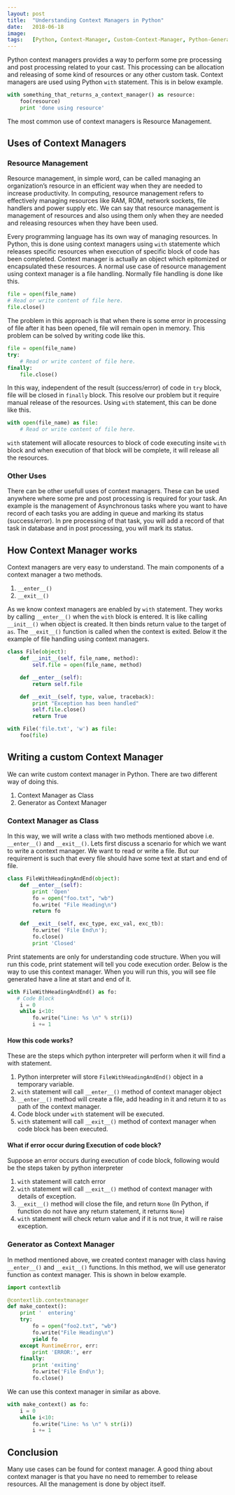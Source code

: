```yaml
---
layout: post
title:  "Understanding Context Managers in Python"
date:   2018-06-18
image:  
tags:   [Python, Context-Manager, Custom-Context-Manager, Python-Generators, Python-Resource-Management]
---
```

Python context managers provides a way to perform some pre processing and post processing related to your cast. This processing can be allocation and releasing of some kind of resources or any other custom task. Context managers are used using Python `with` statement. This is in below example.
```python
with something_that_returns_a_context_manager() as resource:
    foo(resource)
    print 'done using resource'
```

The most common use of context managers is Resource Management.

<!--more-->

## Uses of Context Managers

### Resource Management

Resource management, in simple word, can be called managing an organization’s resource in an efficient way when they are needed to increase productivity. In computing, resource management refers to effectively managing resources like RAM, ROM, network sockets, file handlers and power supply etc. We can say that resource management is management of resources and also using them only when they are needed and releasing resources when they have been used.

Every programming language has its own way of managing resources. In Python, this is done using context managers using `with` statemente which releases specific resources when execution of specific block of code has been completed. Context manager is actually an object which epitomized or encapsulated these resources. A normal use case of resource management using context manager is a file handling. Normally file handling is done like this.

```python
file = open(file_name)
# Read or write content of file here.
file.close()
```

The problem in this approach is that when there is some error in processing of file after it has been opened, file will remain open in memory. This problem can be solved by writing code like this.
```python
file = open(file_name)
try:
    # Read or write content of file here.
finally:
    file.close()
```
In this way, independent of the result (success/error) of code in `try` block, file will be closed in `finally` block. This resolve our problem but it require manual release of the resources. Using `with` statement, this can be done like this.
```python
with open(file_name) as file:
    # Read or write content of file here.
```
`with` statement will allocate resources to block of code executing insite `with` block and when execution of that block will be complete, it will release all the resources.

### Other Uses
There can be other usefull uses of context managers. These can be used anywhere where some pre and post processing is required for your task. An example is the management of Asynchronous tasks where you want to have record of each tasks you are adding in queue and marking its status (success/error). In pre processing of that task, you will add a record of that task in database and in post processing, you will mark its status.


## How Context Manager works
Context managers are very easy to understand. The main components of a context manager a two methods.
1. `__enter__()`
2. `__exit__()`

As we know context managers are enabled by `with` statement. They works by calling `__enter__()` when the `with` block is entered. It is like calling `__init__()` when object is created. It then binds return value to the target of `as`. The `__exit__()` function is called when the context is exited. Below it the example of file handling using context managers.

```python
class File(object):
    def __init__(self, file_name, method):
        self.file = open(file_name, method)

    def __enter__(self):
        return self.file

    def __exit__(self, type, value, traceback):
        print "Exception has been handled"
        self.file.close()
        return True

with File('file.txt', 'w') as file:
    foo(file)
```


## Writing a custom Context Manager

We can write custom context manager in Python. There are two different way of doing this.

1. Context Manager as Class
2. Generator as Context Manager

### Context Manager as Class

In this way, we will write a class with two methods mentioned above i.e. `__enter__()` and `__exit__()`. Lets first discuss a scenario for which we want to write a context manager.
We want to read or write a file. But our requirement is such that every file should have some text at start and end of file.

```python
class FileWithHeadingAndEnd(object):
    def __enter__(self):
		print 'Open'
        fo = open("foo.txt", "wb")
        fo.write( "File Heading\n")
        return fo

    def __exit__(self, exc_type, exc_val, exc_tb):
        fo.write( 'File End\n');
        fo.close()
        print 'Closed'
```
Print statements are only for understanding code structure. When you will run this code, print statement will tell you code execution order.  Below is the way to use this context manager. When you will run this, you will see file generated have a line at start and end of it.

```python
with FileWithHeadingAndEnd() as fo:
   # Code Block
    i = 0
    while i<10:
        fo.write("Line: %s \n" % str(i))
        i += 1

```
#### How this code works?
These are the steps which python interpreter will perform when it will find a with statement.
1. Python interpreter will store `FileWithHeadingAndEnd()` object in a temporary variable.
2. `with` statement will call `__enter__()` method of context manager object
3. `__enter__()` method will create a file, add heading in it and return it to `as` path of the context manager.
4. Code block under `with` statement will be executed.
5. `with` statement will call `__exit__()` method of context manager when code block has been executed.

#### What if error occur during Execution of code block?
Suppose an error occurs during execution of code block, following would be the steps taken by python interpreter
1. `with` statement will catch error
2. `with` statement will call `__exit__()` method of context manager with details of exception.
3. `__exit__()` method will close the file, and return `None` (In Python, if function do not have any return statement, it returns `None`)
4. `with` statement will check return value and if it is not true, it will re raise exception.

### Generator as Context Manager

In method mentioned above, we created context manager with class having `__enter__()` and `__exit__()` functions. In this method, we will use generator function as context manager.
This is shown in below example.
```python
import contextlib

@contextlib.contextmanager
def make_context():
    print '  entering'
    try:
        fo = open("foo2.txt", "wb")
        fo.write("File Heading\n")
        yield fo
    except RuntimeError, err:
        print 'ERROR:', err
    finally:
        print 'exiting'
    	fo.write('File End\n');
    	fo.close()
```
We can use this context manager in similar as above.
```python
with make_context() as fo:
    i = 0
    while i<10:
        fo.write("Line: %s \n" % str(i))
        i += 1
```
## Conclusion
Many use cases can be found for context manager. A good thing about context manager is that you have no need to remember to release resources. All the management is done by object itself.
